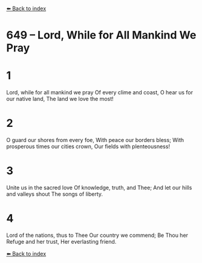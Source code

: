 [⬅️ Back to index](../README.md)

# 649 – Lord, While for All Mankind We Pray


# 1
Lord, while for all mankind we pray
Of every clime and coast,
O hear us for our native land,
The land we love the most!

# 2
O guard our shores from every foe,
With peace our borders bless;
With prosperous times our cities crown,
Our fields with plenteousness!

# 3
Unite us in the sacred love
Of knowledge, truth, and Thee;
And let our hills and valleys shout
The songs of liberty.

# 4
Lord of the nations, thus to Thee
Our country we commend;
Be Thou her Refuge and her trust,
Her everlasting friend.

[⬅️ Back to index](../README.md)
